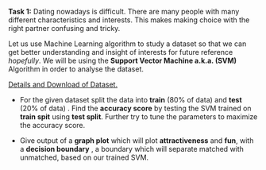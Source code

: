 **Task 1:**
Dating nowadays is difficult. There are many people with many different characteristics and interests. This makes making choice with the right partner confusing and tricky. 

Let us use Machine Learning algorithm to study a dataset so that we can get better understanding and insight of interests for future reference *hopefully*. We will be using the **Support Vector Machine a.k.a. (SVM)** Algorithm in order to analyse the dataset. 

[Details and Download of Dataset.](https://docs.google.com/document/d/14B8bQhEzZVLpK28MIY-6PRxWRwDhJmqzaMtMjtGDPbo/edit?usp=sharing)

- For the given dataset split the data into **train** (80% of data) and **test** (20% of data) . Find the **accuracy score** by testing the SVM trained on **train spit** using **test split**. Further try to tune the parameters to maximize the accuracy score.

- Give output of a **graph plot** which will plot **attractiveness** and **fun**, with a **decision boundary** , a boundary which will separate matched with unmatched, based on our trained SVM. 
